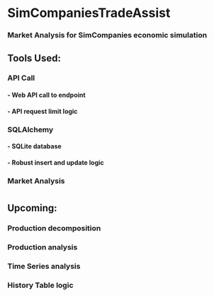 # SimCompaniesTradeAssist
### Market Analysis for SimCompanies economic simulation

## Tools Used:
### API Call
#### - Web API call to endpoint
#### - API request limit logic
### SQLAlchemy
#### - SQLite database
#### - Robust insert and update logic
### Market Analysis
# 
## Upcoming:
### Production decomposition
### Production analysis
### Time Series analysis
### History Table logic